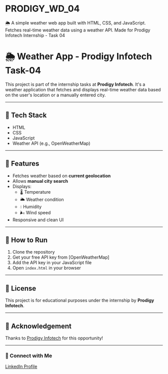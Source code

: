 # PRODIGY_WD_04
🌦️ A simple weather web app built with HTML, CSS, and JavaScript. Fetches real-time weather data using a weather API. Made for Prodigy Infotech Internship - Task 04


# 🌦️ Weather App - Prodigy Infotech Task-04

This project is part of the internship tasks at **Prodigy Infotech**. It's a weather application that fetches and displays real-time weather data based on the user's location or a manually entered city.

---

## 🔧 Tech Stack
- HTML
- CSS
- JavaScript
- Weather API (e.g., OpenWeatherMap)

---

## 📌 Features
- Fetches weather based on **current geolocation**
- Allows **manual city search**
- Displays:
  - 🌡️ Temperature
  - 🌥️ Weather condition
  - 💧 Humidity
  - 🌬️ Wind speed
- Responsive and clean UI

---

## 🚀 How to Run
1. Clone the repository
2. Get your free API key from [OpenWeatherMap]
3. Add the API key in your JavaScript file
4. Open `index.html` in your browser

---

## 📜 License
This project is for educational purposes under the internship by **Prodigy Infotech**.

---

## 🙌 Acknowledgement
Thanks to [Prodigy Infotech](https://prodigyinfotech.dev/) for this opportunity!

---

### 🔗 Connect with Me
[LinkedIn Profile](https://linkedin.com/in/shristiroy933452)
